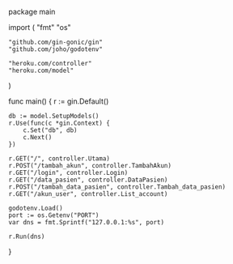 package main

import (
	"fmt"
	"os"

	"github.com/gin-gonic/gin"
	"github.com/joho/godotenv"

	"heroku.com/controller"
	"heroku.com/model"
)

func main() {
	r := gin.Default()

	db := model.SetupModels()
	r.Use(func(c *gin.Context) {
		c.Set("db", db)
		c.Next()
	})

	r.GET("/", controller.Utama)
	r.POST("/tambah_akun", controller.TambahAkun)
	r.GET("/login", controller.Login)
	r.GET("/data_pasien", controller.DataPasien)
	r.POST("/tambah_data_pasien", controller.Tambah_data_pasien)
	r.GET("/akun_user", controller.List_account)

	godotenv.Load()
	port := os.Getenv("PORT")
	var dns = fmt.Sprintf("127.0.0.1:%s", port)

	r.Run(dns)
}
